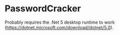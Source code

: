 # PasswordCracker

Probably requires the .Net 5 desktop runtime to work (https://dotnet.microsoft.com/download/dotnet/5.0).
